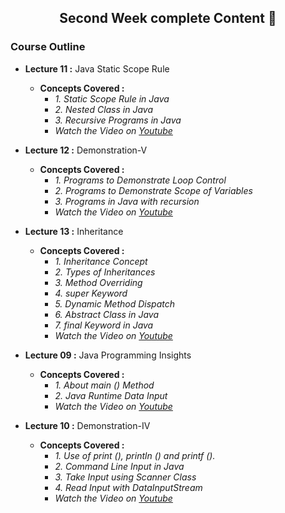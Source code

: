 <h2 align="center">Second Week complete Content 📝</h2>

### Course Outline ###

* **Lecture 11 :** Java Static Scope Rule
  * **Concepts Covered  :** 
      * *1. Static Scope Rule in Java*
      * *2. Nested Class in Java* 
      * *3. Recursive Programs in Java*    
      * *Watch the Video on [Youtube](https://www.youtube.com/watch?v=VNvyB0wjE5Y)*
      
* **Lecture 12 :** Demonstration-V
  * **Concepts Covered  :** 
      * *1. Programs to Demonstrate Loop Control*
      * *2. Programs to Demonstrate Scope of Variables*
      * *3. Programs in Java with recursion*    
      * *Watch the Video on [Youtube](https://www.youtube.com/watch?v=eKckLidjtP8&t=3s)*
      
* **Lecture 13 :** Inheritance
  * **Concepts Covered  :** 
      * *1. Inheritance Concept*
      * *2. Types of Inheritances*
      * *3. Method Overriding*
      * *4. super Keyword*
      * *5. Dynamic Method Dispatch*
      * *6. Abstract Class in Java*
      * *7. final Keyword in Java*
      * *Watch the Video on [Youtube](https://www.youtube.com/watch?v=rxsl1TzcEgg)*
          
* **Lecture 09 :** Java Programming Insights
  * **Concepts Covered  :** 
      * *1. About main () Method*
      * *2. Java Runtime Data Input*    
      * *Watch the Video on [Youtube](https://www.youtube.com/watch?v=Ep1UB12YkzI)*

* **Lecture 10 :** Demonstration-IV
  * **Concepts Covered  :** 
      * *1. Use of print (), println () and printf ().*
      * *2. Command Line Input in Java*
      * *3. Take Input using Scanner Class*
      * *4. Read Input with DataInputStream*
      * *Watch the Video on [Youtube](https://www.youtube.com/watch?v=o_2f3rujJUo)*
      


